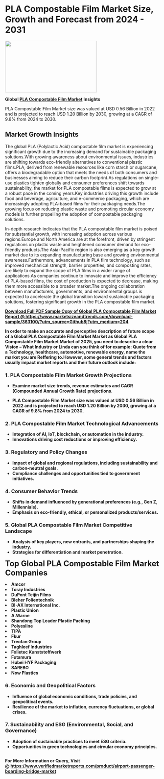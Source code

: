 <H1>PLA Compostable Film Market Size, Growth and Forecast from 2024 - 2031</H1><img class="aligncenter size-medium wp-image-584254" src="https://thirdeyenews.in/wp-content/uploads/2024/09/Global-Market-Research-300x168.jpeg" alt="" width="300" height="168" /><p><strong>Global&nbsp;<a href="https://www.marketsizeandtrends.com/download-sample/363100/?utm_source=Github8j?utm_medium=204">PLA Compostable Film Market</a> Insights</strong></p><p>PLA Compostable Film Market size was valued at USD 0.56 Billion in 2022 and is projected to reach USD 1.20 Billion by 2030, growing at a CAGR of 9.8% from 2024 to 2030.</p><p><h2>Market Growth Insights</h2> <p>The global PLA (Polylactic Acid) compostable film market is experiencing significant growth due to the increasing demand for sustainable packaging solutions.With growing awareness about environmental issues, industries are shifting towards eco-friendly alternatives to conventional plastic films.PLA, derived from renewable resources like corn starch or sugarcane, offers a biodegradable option that meets the needs of both consumers and businesses aiming to reduce their carbon footprint.As regulations on single-use plastics tighten globally and consumer preferences shift towards sustainability, the market for PLA compostable films is expected to grow at a robust pace in the coming years.Key industries driving this growth include food and beverage, agriculture, and e-commerce packaging, which are increasingly adopting PLA-based films for their packaging needs.The growing focus on reducing plastic waste and promoting circular economy models is further propelling the adoption of compostable packaging solutions.</p> <p><strong><a href="#"></a></strong></p> <p>In-depth research indicates that the PLA compostable film market is poised for substantial growth, with increasing adoption across various regions.Europe and North America are at the forefront, driven by stringent regulations on plastic waste and heightened consumer demand for eco-friendly products.The Asia-Pacific region is also emerging as a key growth market due to its expanding manufacturing base and growing environmental awareness.Furthermore, advancements in PLA film technology, such as improved mechanical strength, barrier properties, and composting rates, are likely to expand the scope of PLA films in a wider range of applications.As companies continue to innovate and improve the efficiency of PLA-based films, the cost of production is expected to decrease, making them more accessible to a broader market.The ongoing collaboration between manufacturers, governments, and environmental groups is expected to accelerate the global transition toward sustainable packaging solutions, fostering significant growth in the PLA compostable film market.</p> <p><strong><a href="#"></p><p><span class=""><strong>Download Full PDF Sample Copy of Global PLA Compostable Film Market Report</strong> @ <a href="https://www.marketsizeandtrends.com/download-sample/363100/?utm_source=Github8j?utm_medium=204" target="_blank">https://www.marketsizeandtrends.com/download-sample/363100/?utm_source=Github8j?utm_medium=204</a></span></p><p>In order to make an accurate and perceptive description of future scope of a Global&nbsp;PLA Compostable Film Market Market as Global&nbsp;PLA Compostable Film Market Market of 2025, you need to describe a clear Vision &ndash; What Industry or Linda can you think of for example: Quote from a Technology, healthcare, automotive, renewable energy, name the market you are Reffering to.However, some general trends and factors usually impact market reports and their future outlook include:</p><h3>1.&nbsp;<strong>PLA Compostable Film Market Growth Projections</strong></h3><ul><li>Examine market size trends, revenue estimates and CAGR (Compounded Annual Growth Rate) projections.</li><li><p>PLA Compostable Film Market size was valued at USD 0.56 Billion in 2022 and is projected to reach USD 1.20 Billion by 2030, growing at a CAGR of 9.8% from 2024 to 2030.</p></li></ul><h3>2.&nbsp;<strong>PLA Compostable Film Market Technological Advancements</strong></h3><ul><li>Integration of AI, IoT, blockchain, or automation in the industry.</li><li>Innovations driving cost reductions or improving efficiency.</li></ul><h3>3.&nbsp;<strong>Regulatory and Policy Changes</strong></h3><ul><li>Impact of global and regional regulations, including sustainability and carbon-neutral goals.</li><li>Compliance challenges and opportunities tied to government initiatives.</li></ul><h3>4.&nbsp;<strong>Consumer Behavior Trends</strong></h3><ul><li>Shifts in demand influenced by generational preferences (e.g., Gen Z, Millennials).</li><li>Emphasis on eco-friendly, ethical, or personalized products/services.</li></ul><h3>5.&nbsp;<strong>Global PLA Compostable Film Market Competitive Landscape</strong></h3><ul><li>Analysis of key players, new entrants, and partnerships shaping the industry.</li><li>Strategies for differentiation and market penetration.</li></ul><p data-pm-slice="1 1 []"><span style="color: inherit; font-family: inherit; font-size: 25px;">Top Global PLA Compostable Film Market Companies</span></p><div class="" data-test-id=""><p><li>Amcor</li><li> Toray Industries</li><li> DuPont Teijin Films</li><li> Bleher Folientechnik</li><li> BI-AX International Inc.</li><li> Plastic Union</li><li> A.Warne</li><li> Shandong Top Leader Plastic Packing</li><li> Polyesline</li><li> TIPA</li><li> Fkur</li><li> Treofan Group</li><li> Taghleef Industries</li><li> Folietec Kunststoffwerk</li><li> Futamura</li><li> Hubei HYF Packaging</li><li> SAREBO</li><li> Now Plastics</li></p></div><h3>6.&nbsp;<strong>Economic and Geopolitical Factors</strong></h3><ul><li>Influence of global economic conditions, trade policies, and geopolitical events.</li><li>Resilience of the market to inflation, currency fluctuations, or global crises.</li></ul><h3>7.&nbsp;<strong>Sustainability and ESG (Environmental, Social, and Governance)</strong></h3><ul><li>Adoption of sustainable practices to meet ESG criteria.</li><li>Opportunities in green technologies and circular economy principles.</li></ul><h2><strong style="font-size: 14px;">For More Information or Query, Visit @&nbsp;</strong><a style="background-color: #ffffff; font-size: 14px;" href="https://www.marketsizeandtrends.com/report/pla-compostable-film-market/" target="_blank">https://www.verifiedmarketreports.com/product/airport-passenger-boarding-bridge-market</a></h2>